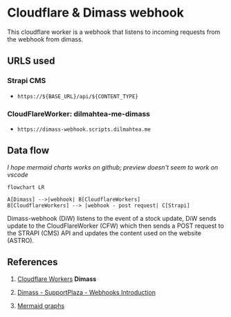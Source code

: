 # Cloudflare & Dimass webhook

This cloudflare worker is a webhook that listens to incoming requests from the webhook from dimass.

## URLS used

### **Strapi CMS**

- `https://${BASE_URL}/api/${CONTENT_TYPE}`

### **CloudFlareWorker: dilmahtea-me-dimass**

- `https://dimass-webhook.scripts.dilmahtea.me`

## Data flow

_I hope mermaid charts works on github; preview doesn't seem to work on vscode_

```mermaid
flowchart LR

A[Dimass] -->|webhook| B[CloudflareWorkers]
B[CloudflareWorkers] --> |webhook - post request| C[Strapi]
```

Dimass-webhook (DiW) listens to the event of a stock update, DiW sends update to the CloudFlareWorker (CFW) which then sends a POST request to the STRAPI (CMS) API and updates the content used on the website (ASTRO).

## References

1. [Cloudflare Workers](https://developers.cloudflare.com/workers/)
   **Dimass**
2. [Dimass - SupportPlaza - Webhooks Introduction](https://developer.supportplaza.nl/webhooks/introduction.html)

3. [Mermaid graphs](https://mermaid.js.org/)
